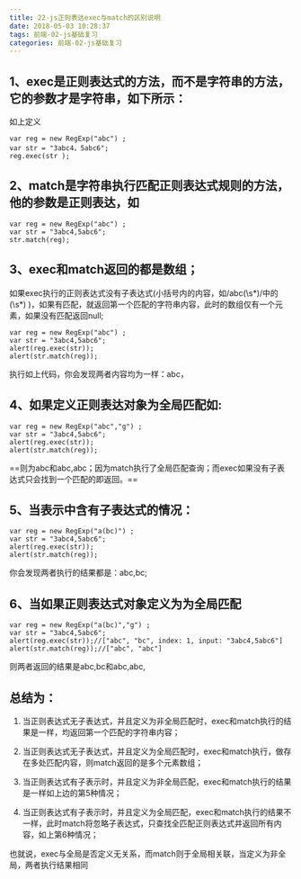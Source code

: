 ```yaml
---
title: 22-js正则表达exec与match的区别说明
date: 2018-05-03 10:28:37
tags: 前端-02-js基础复习
categories: 前端-02-js基础复习
---
```

## 1、exec是正则表达式的方法，而不是字符串的方法，它的参数才是字符串，如下所示：

如上定义 

```
var reg = new RegExp("abc") ; 
var str = "3abc4，5abc6";
reg.exec(str );
```
## 2、match是字符串执行匹配正则表达式规则的方法，他的参数是正则表达，如

```
var reg = new RegExp("abc") ; 
var str = "3abc4,5abc6";
str.match(reg);
```
## 3、exec和match返回的都是数组；

如果exec执行的正则表达式没有子表达式(小括号内的内容，如/abc(\s*)/中的(\s*) )，如果有匹配，就返回第一个匹配的字符串内容，此时的数组仅有一个元素，如果没有匹配返回null;


```
var reg = new RegExp("abc") ; 
var str = "3abc4,5abc6";
alert(reg.exec(str));
alert(str.match(reg));
```
执行如上代码，你会发现两者内容均为一样：abc，

## 4、如果定义正则表达对象为全局匹配如:

```
var reg = new RegExp("abc","g") ; 
var str = "3abc4,5abc6";
alert(reg.exec(str));
alert(str.match(reg)); 
```
==则为abc和abc,abc；因为match执行了全局匹配查询；而exec如果没有子表达式只会找到一个匹配的即返回。==

## 5、当表示中含有子表达式的情况：

```
var reg = new RegExp("a(bc)") ; 
var str = "3abc4,5abc6";
alert(reg.exec(str));
alert(str.match(reg));
```
你会发现两者执行的结果都是：abc,bc; 

## 6、当如果正则表达式对象定义为为全局匹配

```
var reg = new RegExp("a(bc)","g") ; 
var str = "3abc4,5abc6";
alert(reg.exec(str));//["abc", "bc", index: 1, input: "3abc4,5abc6"]
alert(str.match(reg));//["abc", "abc"]
```
则两者返回的结果是abc,bc和abc,abc,

## 总结为：

1. 当正则表达式无子表达式，并且定义为非全局匹配时，exec和match执行的结果是一样，均返回第一个匹配的字符串内容；

2. 当正则表达式无子表达式，并且定义为全局匹配时，exec和match执行，做存在多处匹配内容，则match返回的是多个元素数组；

3. 当正则表达式有子表示时，并且定义为非全局匹配，exec和match执行的结果是一样如上边的第5种情况；

4. 当正则表达式有子表示时，并且定义为全局匹配，exec和match执行的结果不一样，此时match将忽略子表达式，只查找全匹配正则表达式并返回所有内容，如上第6种情况；

也就说，exec与全局是否定义无关系，而match则于全局相关联，当定义为非全局，两者执行结果相同
